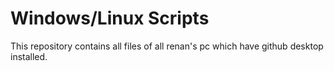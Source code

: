 # Windows/Linux Scripts 
This repository contains all files of all renan's pc which have github desktop installed.
